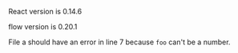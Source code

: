 React version is 0.14.6

flow version is 0.20.1


File a should have an error in line 7 because `foo` can't be a number.
